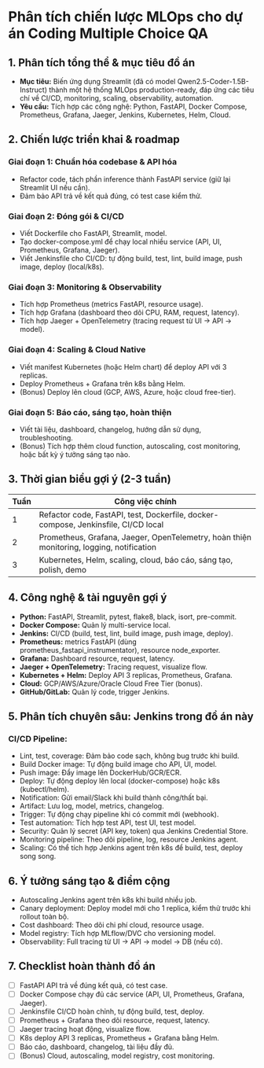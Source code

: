 # Phân tích chiến lược MLOps cho dự án Coding Multiple Choice QA

## 1. Phân tích tổng thể & mục tiêu đồ án
- **Mục tiêu:** Biến ứng dụng Streamlit (đã có model Qwen2.5-Coder-1.5B-Instruct) thành một hệ thống MLOps production-ready, đáp ứng các tiêu chí về CI/CD, monitoring, scaling, observability, automation.
- **Yêu cầu:** Tích hợp các công nghệ: Python, FastAPI, Docker Compose, Prometheus, Grafana, Jaeger, Jenkins, Kubernetes, Helm, Cloud.

## 2. Chiến lược triển khai & roadmap

### Giai đoạn 1: Chuẩn hóa codebase & API hóa
- Refactor code, tách phần inference thành FastAPI service (giữ lại Streamlit UI nếu cần).
- Đảm bảo API trả về kết quả đúng, có test case kiểm thử.

### Giai đoạn 2: Đóng gói & CI/CD
- Viết Dockerfile cho FastAPI, Streamlit, model.
- Tạo docker-compose.yml để chạy local nhiều service (API, UI, Prometheus, Grafana, Jaeger).
- Viết Jenkinsfile cho CI/CD: tự động build, test, lint, build image, push image, deploy (local/k8s).

### Giai đoạn 3: Monitoring & Observability
- Tích hợp Prometheus (metrics FastAPI, resource usage).
- Tích hợp Grafana (dashboard theo dõi CPU, RAM, request, latency).
- Tích hợp Jaeger + OpenTelemetry (tracing request từ UI → API → model).

### Giai đoạn 4: Scaling & Cloud Native
- Viết manifest Kubernetes (hoặc Helm chart) để deploy API với 3 replicas.
- Deploy Prometheus + Grafana trên k8s bằng Helm.
- (Bonus) Deploy lên cloud (GCP, AWS, Azure, hoặc cloud free-tier).

### Giai đoạn 5: Báo cáo, sáng tạo, hoàn thiện
- Viết tài liệu, dashboard, changelog, hướng dẫn sử dụng, troubleshooting.
- (Bonus) Tích hợp thêm cloud function, autoscaling, cost monitoring, hoặc bất kỳ ý tưởng sáng tạo nào.

## 3. Thời gian biểu gợi ý (2-3 tuần)

| Tuần | Công việc chính |
|------|----------------|
| 1 | Refactor code, FastAPI, test, Dockerfile, docker-compose, Jenkinsfile, CI/CD local |
| 2 | Prometheus, Grafana, Jaeger, OpenTelemetry, hoàn thiện monitoring, logging, notification |
| 3 | Kubernetes, Helm, scaling, cloud, báo cáo, sáng tạo, polish, demo |

## 4. Công nghệ & tài nguyên gợi ý
- **Python:** FastAPI, Streamlit, pytest, flake8, black, isort, pre-commit.
- **Docker Compose:** Quản lý multi-service local.
- **Jenkins:** CI/CD (build, test, lint, build image, push image, deploy).
- **Prometheus:** metrics FastAPI (dùng prometheus_fastapi_instrumentator), resource node_exporter.
- **Grafana:** Dashboard resource, request, latency.
- **Jaeger + OpenTelemetry:** Tracing request, visualize flow.
- **Kubernetes + Helm:** Deploy API 3 replicas, Prometheus, Grafana.
- **Cloud:** GCP/AWS/Azure/Oracle Cloud Free Tier (bonus).
- **GitHub/GitLab:** Quản lý code, trigger Jenkins.

## 5. Phân tích chuyên sâu: Jenkins trong đồ án này
### CI/CD Pipeline:
- Lint, test, coverage: Đảm bảo code sạch, không bug trước khi build.
- Build Docker image: Tự động build image cho API, UI, model.
- Push image: Đẩy image lên DockerHub/GCR/ECR.
- Deploy: Tự động deploy lên local (docker-compose) hoặc k8s (kubectl/helm).
- Notification: Gửi email/Slack khi build thành công/thất bại.
- Artifact: Lưu log, model, metrics, changelog.
- Trigger: Tự động chạy pipeline khi có commit mới (webhook).
- Test automation: Tích hợp test API, test UI, test model.
- Security: Quản lý secret (API key, token) qua Jenkins Credential Store.
- Monitoring pipeline: Theo dõi pipeline, log, resource Jenkins agent.
- Scaling: Có thể tích hợp Jenkins agent trên k8s để build, test, deploy song song.

## 6. Ý tưởng sáng tạo & điểm cộng
- Autoscaling Jenkins agent trên k8s khi build nhiều job.
- Canary deployment: Deploy model mới cho 1 replica, kiểm thử trước khi rollout toàn bộ.
- Cost dashboard: Theo dõi chi phí cloud, resource usage.
- Model registry: Tích hợp MLflow/DVC cho versioning model.
- Observability: Full tracing từ UI → API → model → DB (nếu có).

## 7. Checklist hoàn thành đồ án
- [ ] FastAPI API trả về đúng kết quả, có test case.
- [ ] Docker Compose chạy đủ các service (API, UI, Prometheus, Grafana, Jaeger).
- [ ] Jenkinsfile CI/CD hoàn chỉnh, tự động build, test, deploy.
- [ ] Prometheus + Grafana theo dõi resource, request, latency.
- [ ] Jaeger tracing hoạt động, visualize flow.
- [ ] K8s deploy API 3 replicas, Prometheus + Grafana bằng Helm.
- [ ] Báo cáo, dashboard, changelog, tài liệu đầy đủ.
- [ ] (Bonus) Cloud, autoscaling, model registry, cost monitoring.
